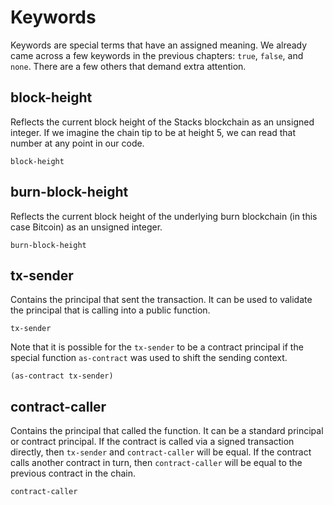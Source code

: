 # Keywords

Keywords are special terms that have an assigned meaning. We already came across
a few keywords in the previous chapters: `true`, `false`, and `none`. There are
a few others that demand extra attention.

## block-height

Reflects the current block height of the Stacks blockchain as an unsigned
integer. If we imagine the chain tip to be at height 5, we can read that number
at any point in our code.

```Clarity,{"mineBlocks": 5}
block-height
```

## burn-block-height

Reflects the current block height of the underlying burn blockchain (in this
case Bitcoin) as an unsigned integer.

```Clarity
burn-block-height
```

## tx-sender

Contains the principal that sent the transaction. It can be used to validate the
principal that is calling into a public function.

```Clarity
tx-sender
```

Note that it is possible for the `tx-sender` to be a contract principal if the
special function `as-contract` was used to shift the sending context.

```Clarity
(as-contract tx-sender)
```

## contract-caller

Contains the principal that called the function. It can be a standard principal
or contract principal. If the contract is called via a signed transaction
directly, then `tx-sender` and `contract-caller` will be equal. If the contract
calls another contract in turn, then `contract-caller` will be equal to the
previous contract in the chain.

```Clarity
contract-caller
```
